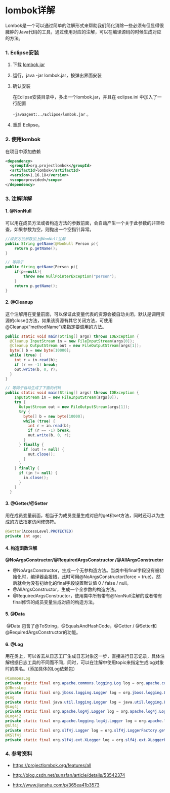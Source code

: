 # lombok详解

​	Lombok是一个可以通过简单的注解形式来帮助我们简化消除一些必须有但显得很臃肿的Java代码的工具，通过使用对应的注解，可以在编译源码的时候生成对应的方法。

### 1. Eclipse安装

1. 下载 [lombok.jar](https://projectlombok.org/downloads/lombok.jar)

2. 运行，java -jar lombok.jar，按弹出界面安装

3. 确认安装

   在Eclipse安装目录中，多出一个lombok.jar，并且在 eclipse.ini 中加入了一行配置

    `-javaagent:../Eclipse/lombok.jar` 。

4. 重启 Eclipse。

### 2. 使用lombok

在项目中添加依赖

```xml
<dependency>
  <groupId>org.projectlombok</groupId>
  <artifactId>lombok</artifactId>
  <version>1.16.18</version>
  <scope>provided</scope>
</dependency>
```

### 3. 注解详解

#### 1. @NonNull

可以用在成员方法或者构造方法的参数前面，会自动产生一个关于此参数的非空检查，如果参数为空，则抛出一个空指针异常。

```java
//成员方法参数加上@NonNull注解
public String getName(@NonNull Person p){
    return p.getName();
}

// 等同于
public String getName(Person p){
    if(p==null){
        throw new NullPointerException("person");
    }
    return p.getName();
}
```

#### 2. @Cleanup

这个注解用在变量前面，可以保证此变量代表的资源会被自动关闭，默认是调用资源的close()方法，如果该资源有其它关闭方法，可使用@Cleanup(“methodName”)来指定要调用的方法。

```java
public static void main(String[] args) throws IOException {  
  @Cleanup InputStream in = new FileInputStream(args[0]);  
  @Cleanup OutputStream out = new FileOutputStream(args[1]);  
  byte[] b = new byte[10000];  
  while (true) {  
    int r = in.read(b);  
    if (r == -1) break;  
    out.write(b, 0, r);  
  }  
}  

// 等同于自动生成了下面的代码
public static void main(String[] args) throws IOException {  
    InputStream in = new FileInputStream(args[0]);  
    try {  
      OutputStream out = new FileOutputStream(args[1]);  
      try {  
        byte[] b = new byte[10000];  
        while (true) {  
          int r = in.read(b);  
          if (r == -1) break;  
          out.write(b, 0, r);  
        }  
      } finally {  
        if (out != null) {  
          out.close();  
        }  
      }  
    } finally {  
      if (in != null) {  
        in.close();  
      }  
    }  
  }
```

#### 3. @Getter/@Setter

用在成员变量前面，相当于为成员变量生成对应的get和set方法，同时还可以为生成的方法指定访问修饰符。

```java
@Setter(AccessLevel.PROTECTED)
private int age;
```

#### 4. 构造函数注解

**@NoArgsConstructor/@RequiredArgsConstructor /@AllArgsConstructor**

- @NoArgsConstructor，生成一个无参构造方法。当类中有final字段没有被初始化时，编译器会报错，此时可用@NoArgsConstructor(force = true)，然后就会为没有初始化的final字段设置默认值 0 / false / null。
- @AllArgsConstructor，生成一个全参数的构造方法。
- @RequiredArgsConstructor，使用类中所有带有@NonNull注解的或者带有final修饰的成员变量生成对应的构造方法。

#### 5. @Data

​	@Data 包含了@ToString，@EqualsAndHashCode，@Getter / @Setter和@RequiredArgsConstructor的功能。

#### 6. @Log

​	用在类上，可以省去从日志工厂生成日志对象这一步，直接进行日志记录，具体注解根据日志工具的不同而不同，同时，可以在注解中使用topic来指定生成log对象时的类名。（添加具体的Log依赖包）

```java
@CommonsLog
private static final org.apache.commons.logging.Log log = org.apache.commons.logging.LogFactory.getLog(LogExample.class);
@JBossLog
private static final org.jboss.logging.Logger log = org.jboss.logging.Logger.getLogger(LogExample.class);
@Log
private static final java.util.logging.Logger log = java.util.logging.Logger.getLogger(LogExample.class.getName());
@Log4j
private static final org.apache.log4j.Logger log = org.apache.log4j.Logger.getLogger(LogExample.class);
@Log4j2
private static final org.apache.logging.log4j.Logger log = org.apache.logging.log4j.LogManager.getLogger(LogExample.class);
@Slf4j
private static final org.slf4j.Logger log = org.slf4j.LoggerFactory.getLogger(LogExample.class);
@XSlf4j
private static final org.slf4j.ext.XLogger log = org.slf4j.ext.XLoggerFactory.getXLogger(LogExample.class);
```

### 4. 参考资料

- https://projectlombok.org/features/all

- http://blog.csdn.net/sunsfan/article/details/53542374
- http://www.jianshu.com/p/365ea41b3573